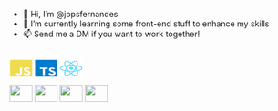 - 👋 Hi, I’m @jopsfernandes
- 🌱 I’m currently learning some front-end stuff to enhance my skills
- 📫 Send me a DM if you want to work together!



<div style="display: inline_block"><br>
  <style> 
a {
  text-decoration: none;
}

a:hover {
  color: white;
  text-decoration: none;
  cursor: pointer;
}
</style>
  <a href = "https://github.com/jopsfernandes?tab=repositories&q=&type=&language=javascript&sort=" decoration = "none">
  <img align="center" height="30" width="40" src="https://raw.githubusercontent.com/devicons/devicon/master/icons/javascript/javascript-plain.svg">
  </a>
  <img align="center" height="30" width="40" src="https://raw.githubusercontent.com/devicons/devicon/master/icons/typescript/typescript-plain.svg">
  <img align="center" height="30" width="40" src="https://raw.githubusercontent.com/devicons/devicon/master/icons/react/react-original.svg">

  <img align="center" height="30" width="40" src="https://cdn.jsdelivr.net/gh/devicons/devicon/icons/python/python-original.svg" />
  <img align="center" height="30" width="40" src="https://cdn.jsdelivr.net/gh/devicons/devicon/icons/nodejs/nodejs-original.svg" />
  <img align="center" height="30" width="40" src="https://cdn.jsdelivr.net/gh/devicons/devicon/icons/java/java-original.svg" />
  <img align="center" height="30" width="40" src="https://cdn.jsdelivr.net/gh/devicons/devicon/icons/git/git-original.svg" />
  
        
</div>
